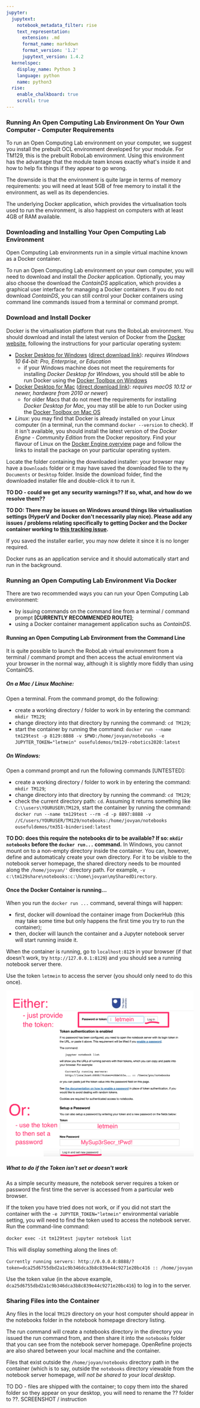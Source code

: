 ```yaml
---
jupyter:
  jupytext:
    notebook_metadata_filter: rise
    text_representation:
      extension: .md
      format_name: markdown
      format_version: '1.2'
      jupytext_version: 1.4.2
  kernelspec:
    display_name: Python 3
    language: python
    name: python3
  rise:
    enable_chalkboard: true
    scroll: true
---
```



### Running An Open Computing Lab Environment On Your Own Computer - Computer Requirements

To run an Open Computing Lab environment on your computer, we suggest you install the prebuilt OCL environment developed for your module. For TM129, this is the prebuilt RoboLab environment. Using this environment has the advantage that the module team knows exactly what's inside it and how to help fix things if they appear to go wrong.

The downside is that the environment is quite large in terms of memory requirements: you will need at least 5GB of free memory to install it the environment, as well as its dependencies.

The underlying Docker application, which provides the virtualisation tools used to run the environment, is also happiest on computers with at least 4GB of RAM available.

### Downloading and Installing Your Open Computing Lab Environment

Open Computing Lab environments run in a simple virtual machine known as a Docker container.

To run an Open Computing Lab environment on your own computer, you will need to download and install the *Docker* application. Optionally, you may also choose the download the *ContainDS* application, which provides a graphical user interface for managing a Docker containers. If you do not download *ContainDS*, you can still control your Docker containers using command line commands issued from a terminal or command prompt.


### Download and Install Docker

Docker is the virtualisation platform that runs the RoboLab environment. You should download and install the latest version of Docker from the [Docker website](https://www.docker.com/products/docker-desktop), following the instructions for your particular operating system:

- [Docker Desktop for Windows](https://docs.docker.com/docker-for-windows/install/) ([direct download link](https://download.docker.com/win/stable/Docker%20for%20Windows%20Installer.exe)): *requires Windows 10 64-bit: Pro, Enterprise, or Education*
  - if your Windows machine does not meet the requirements for installing *Docker Desktop for Windows*, you should still be able to run Docker using the [Docker Toolbox on Windows](https://docs.docker.com/toolbox/toolbox_install_windows/)
- [Docker Desktop for Mac](https://docs.docker.com/docker-for-mac/install/) ([direct download link](https://download.docker.com/mac/stable/Docker.dmg)): *requires macOS 10.12 or newer, hardware from 2010 or newer*)
  - for older Macs that do not meet the requirements for installing *Docker Desktop for Mac*, you may still be able to run Docker using the [Docker Toolbox on Mac OS](https://docs.docker.com/toolbox/toolbox_install_mac/)
- *Linux*: you may find that Docker is already installed on your Linux computer (in a terminal, run the command `docker --version` to check). If it isn't available, you should install the latest version of the *Docker Engne - Community Edition* from the Docker repository. Find your flavour of Linux on the [Docker Engine overview](https://docs.docker.com/install/) page and follow the links to install the package on your particular operating system.

Locate the folder containing the downloaded installer: your browser may have a `Downloads` folder or it may have saved the downloaded file to the `My Documents` or `Desktop` folder. Inside the download folder, find the downloaded installer file and double-click it to run it.

__TO DO - could we get any security warnings?? If so, what, and how do we resolve them??__

__TO DO: There may be issues on Windows around things like virtualisation settings  (HyperV and Docker don't necessarily play nice). Please add any issues / problems relating specifically to getting Docker and the Docker container working to [this tracking issue](https://github.com/innovationOUtside/tm129-robotics2020/issues/7).__ 

If you saved the installer earlier, you may now delete it since it is no longer required.

Docker runs as an application service and it should automatically start and run in the background. 

### Running an Open Computing Lab Environment Via Docker

There are two recommended ways you can run your Open Computing Lab environment:

- by issuing commands on the command line from a terminal / command prompt __[CURRENTLY RECOMMENDED ROUTE]__;
- using a Docker container management application suchs as *ContainDS*.

#### Running an Open Computing Lab Environment from the Command Line

It is quite possible to launch the RoboLab virtual environment from a terminal / command prompt and then access the actual environment via your browser in the normal way, although it is slightly more fiddly than using ContainDS.

##### On a Mac / Linux Machine:

Open a terminal. From the command prompt, do the following:

- create a working directory / folder to work in by entering the command: `mkdir TM129`;
- change directory into that directory by running the command: `cd TM129`;
- start the container by running the command: `docker run --name tm129test -p 8129:8888 -v $PWD:/home/jovyan/notebooks -e JUPYTER_TOKEN="letmein" ousefuldemos/tm129-robotics2020:latest`

##### On Windows:

Open a command prompt and run the following commands [UNTESTED]:

- create a working directory / folder to work in by entering the command: `mkdir TM129`;
- change directory into that directory by running the command: `cd TM129`;
- check the current directory path: `cd`. Assuming it returns something like `C:\\users\YOURUSER\TM129`, start the container by running the command: `docker run --name tm129test --rm -d -p 8897:8888 -v //C/users/YOURUSER/TM129/notebooks:/home/jovyan/notebooks  ousefuldemos/tm351-binderised:latest`

__TO DO: does this require the notebooks dir to be available? If so: `mkdir notebooks` before the `docker run...` command.__
In Windows, you cannot mount on to a non-empty directory inside the container. You can, however, define and automaticaly create your own directory. For it to be visible to the notebook server homepage, the shared directory needs to be mounted along the `/home/jovyan/'` directory path. For example, `-v c:\tm129share\notebooks:c:\home\jovyan\mySharedDirectory`.

#### Once the Docker Container is running...

When you run the `docker run ...` command, several things will happen:

- first, docker will download the container image from DockerHub (this may take some time but only happens the first time you try to run the container);
- then, docker will launch the container and a Jupyter notebook server will start running inside it.

When the container is running, go to `localhost:8129` in your browser (if that doesn't work, try `http://127.0.0.1:8129`) and you should see a running notebook server there.

Use the token `letmein` to access the server (you should only need to do this once).

![](.images/Jupyter_Notebook_token.png)

##### What to do if the Token isn't set or doesn't work
As a simple security measure, the notebook server requires a token or password the first time the server is accessed from a particular web browser.

If the token you have tried does not work, or if you did not start the container with the `-e JUPYTER_TOKEN="letmein"` environmental variable setting, you will need to find the token used to access the notebook server. Run the command-line command:

`docker exec -it tm129test jupyter notebook list`

This will display something along the lines of:

`Currently running servers:
http://0.0.0.0:8888/?token=dca25d6755dbd2a1c9b346dca3b8c839e44c9271e20bc416 :: /home/jovyan`

Use the token value (in the above example, `dca25d6755dbd2a1c9b346dca3b8c839e44c9271e20bc416`) to log in to the server.

### Sharing Files into the Container

Any files in the local `TM129` directory on your host computer should appear in the notebooks folder in the notebook homepage directory listing.

The run command will create a notebooks directory in the directory you issued the run command from, and then share it into the `notebooks` folder that you can see from the notebook server homepage. OpenRefine projects are also shared between your local machine and the container.

Files that exist outside the `/home/joyan/notebooks` directory path in the container (which is to say, outside the `notebooks` directory viewable from the notebook server homepage, *will not be shared to your local desktop*.

TO DO - files are shipped with the container; to copy them into the shared folder so they appear on your desktop, you will need to rename the ?? folder to ??. SCREENSHOT / instruction
